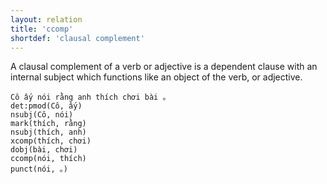 ```yaml
---
layout: relation
title: 'ccomp'
shortdef: 'clausal complement'
---
```


A clausal complement of a verb or adjective is a dependent clause with an internal subject which
functions like an object of the verb, or adjective.

<pre><code class="language-sdparse">Cô ấy nói rằng anh thích chơi bài 。 
det:pmod(Cô, ấy)
nsubj(Cô, nói)
mark(thích, rằng)
nsubj(thích, anh)
xcomp(thích, chơi)
dobj(bài, chơi)
ccomp(nói, thích)
punct(nói, 。)

</code> </pre>
